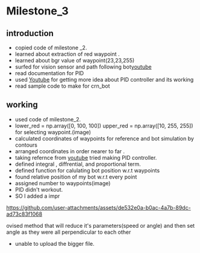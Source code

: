 # Milestone_3
## introduction
- copied code of milestone _2.
- learned about extraction of red waypoint .
- learned about bgr value of waypoint(23,23,255)
- surfed for vision sensor and path following bot[youtube](https://www.youtube.com/watch?v=ZMI_kpNUgJM&t=1299s)
- read documentation for PID
- used [Youtube](https://www.youtube.com/watch?v=ZMI_kpNUgJM&t=1299s) for getting more idea about PID controller and its working 
- read sample code to make for crn_bot
## working
- used code of milestone_2.
- lower_red = np.array([0, 100, 100])
    upper_red = np.array([10, 255, 255]) for selecting waypoint.(image)
- calculated coordinates of waypoints for reference and bot simulation by contours 
- arranged coordinates in order nearer to far .
- taking refernce from [youtube](https://www.youtube.com/watch?v=ZMI_kpNUgJM&t=1299s) tried making  PID controller.
- defined integral , diffrential, and proportional term.
- defined function for calulating bot position w.r.t waypoints 
- found relative position of my bot w.r.t every point 
- assigned number to waypoints(image)
- PID didn't workout.
- SO I added a impr

https://github.com/user-attachments/assets/de532e0a-b0ac-4a7b-89dc-ad73c83f1068

ovised method that will reduce it's parameters(speed or angle) and then set angle as they were all perpendicular to each other

- unable to upload the bigger file.
